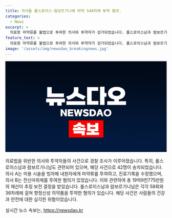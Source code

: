 ```yaml
---
title: 의사들 롤스로이스·람보르기니에 마약 549차례 투약 혐의.
categories:
  - News
excerpt: >
  의료용 마약류를 불법으로 투여한 의사와 투약자가 검거되었습니다. 롤스로이스남과 람보르기니남 등 투약자도 송치되었는데, 의사들은 마약류를 투여하고 진료기록을 수정하며 수십억을 벌어들였습니다. 해당 의사들은 법 위반으로 송치되었으며, 롤스로이스남과 람보르기니남은 운전 중 마약을 복용한 혐의로 수사를 받고 있습니다.
feature_text: >
  의료용 마약류를 불법으로 투여한 의사와 투약자가 검거되었습니다. 롤스로이스남과 람보르기니남 등 투약자도 송치되었는데, 의사들은 마약류를 투여하고 진료기록을 수정하며 수십억을 벌어들였습니다. 해당 의사들은 법 위반으로 송치되었으며, 롤스로이스남과 람보르기니남은 운전 중 마약을 복용한 혐의로 수사를 받고 있습니다.
image: '/assets/img/newsdao_breakingnews.jpg'
---
```


<p><img src="/assets/img/newsdao_breakingnews.jpg" alt="firstkoreanews 속보" /></p>

<p>의료법을 위반한 의사와 투약자들의 사건으로 경찰 조사가 이루어졌습니다. 특히, 롤스로이스남과 람보르기니남도 관련되어 있으며, 해당 사건으로 42명이 송치되었습니다. 의사 A는 미용 시술을 빙자해 내원자에게 마약류를 투여하고, 진료기록을 수정했으며, 의사 B는 전신마취제를 투여한 혐의가 있었습니다. 이와 관련하여 총 19억9천775만원의 재산이 추징 보전 결정을 받았습니다. 롤스로이스남과 람보르기니남은 각각 58회와 36차례에 걸쳐 향정신성 의약품을 투약한 혐의가 있습니다. 해당 사건은 사람들의 건강과 안전에 대한 심각한 위협이었습니다.</p>
실시간 뉴스 속보는, <a href="https://newsdao.kr" rel="dofollow">https://newsdao.kr</a>


